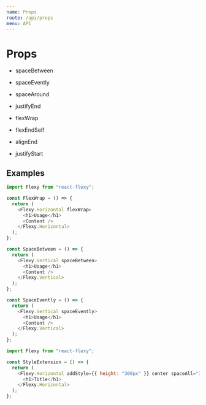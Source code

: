 ```yaml
---
name: Props
route: /api/props
menu: API
---
```


# Props

- spaceBetween

- spaceEvently

- spaceAround

- justifyEnd

- flexWrap

- flexEndSelf

- alignEnd

- justifyStart

## Examples

```javascript
import Flexy from "react-flexy";

const FlexWrap = () => {
  return (
    <Flexy.Horizontal flexWrap>
      <h1>Usage</h1>
      <Content />
    </Flexy.Horizontal>
  );
};

const SpaceBetween = () => {
  return (
    <Flexy.Vertical spaceBetween>
      <h1>Usage</h1>
      <Content />
    </Flexy.Vertical>
  );
};

const SpaceEvently = () => {
  return (
    <Flexy.Vertical spaceEvently>
      <h1>Usage</h1>
      <Content />
    </Flexy.Vertical>
  );
};
```

```javascript
import Flexy from "react-flexy";

const StyleExtension = () => {
  return (
    <Flexy.Horizontal addStyle={{ height: "300px" }} center spaceAll="3xl">
      <h1>Title</h1>
    </Flexy.Horizontal>
  );
};
```
